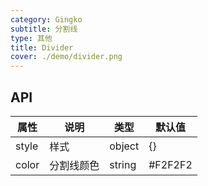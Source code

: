 ```yaml
---
category: Gingko
subtitle: 分割线
type: 其他
title: Divider
cover: ./demo/divider.png
---
```


## API

| 属性  | 说明       | 类型   | 默认值  |
| ----- | ---------- | ------ | ------- |
| style | 样式       | object | {}      |
| color | 分割线颜色 | string | #F2F2F2 |
